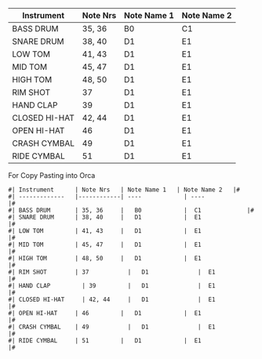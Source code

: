 | Instrument      | Note Nrs    | Note Name 1  	| Note Name 2  |
| -------------   |------------ | ----		| ----		|
| BASS DRUM       | 35, 36      |  B0  		|  C1		  |
| SNARE DRUM      | 38, 40      |   D1 		|  E1 		|
| LOW TOM         | 41, 43      |   D1 		|  E1 		|
| MID TOM      	  | 45, 47      |   D1 		|  E1 		|
| HIGH TOM        | 48, 50      |   D1 		|  E1 		|
| RIM SHOT        | 37      	  |   D1 		|  E1 		|
| HAND CLAP	      | 39      	  |   D1 		|  E1 		|
| CLOSED HI-HAT	  | 42, 44      |   D1 		|  E1 		|
| OPEN HI-HAT     | 46    	    |   D1 		|  E1 		|
| CRASH CYMBAL    | 49     	    |   D1 		|  E1 		|
| RIDE CYMBAL     | 51    	    |   D1 		|  E1 		|

For Copy Pasting into Orca

```
#| Instrument      | Note Nrs   | Note Name 1  	| Note Name 2   |#
#| -------------   |------------| ----		      | ----		      |#
#| BASS DRUM       | 35, 36     |   B0  	      |  C1		        |#
#| SNARE DRUM      | 38, 40     |   D1 		      |  E1 		      |#
#| LOW TOM         | 41, 43     |   D1 		      |  E1 		      |#
#| MID TOM         | 45, 47     |   D1 		      |  E1 		      |#
#| HIGH TOM        | 48, 50     |   D1 		      |  E1 		      |#
#| RIM SHOT        | 37      	  |   D1 		      |  E1 		      |#
#| HAND CLAP	     | 39      	  |   D1 		      |  E1 		      |#
#| CLOSED HI-HAT	 | 42, 44     |   D1 		      |  E1 		      |#
#| OPEN HI-HAT     | 46    	    |   D1 		      |  E1 		      |#
#| CRASH CYMBAL    | 49     	  |   D1 		      |  E1 		      |#
#| RIDE CYMBAL     | 51    	    |   D1 		      |  E1 		      |#
```

